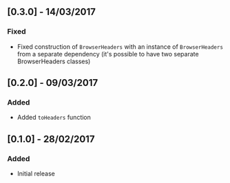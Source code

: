 ## [0.3.0] - 14/03/2017
### Fixed
- Fixed construction of `BrowserHeaders` with an instance of `BrowserHeaders` from a separate dependency (it's possible to have two separate BrowserHeaders classes)

## [0.2.0] - 09/03/2017
### Added
- Added `toHeaders` function

## [0.1.0] - 28/02/2017
### Added
- Initial release
